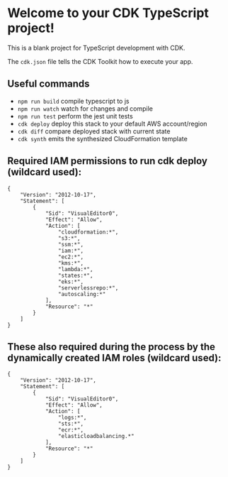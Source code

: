 # Welcome to your CDK TypeScript project!

This is a blank project for TypeScript development with CDK.

The `cdk.json` file tells the CDK Toolkit how to execute your app.

## Useful commands

 * `npm run build`   compile typescript to js
 * `npm run watch`   watch for changes and compile
 * `npm run test`    perform the jest unit tests
 * `cdk deploy`      deploy this stack to your default AWS account/region
 * `cdk diff`        compare deployed stack with current state
 * `cdk synth`       emits the synthesized CloudFormation template

## Required IAM permissions to run cdk deploy (wildcard used):

```
{
    "Version": "2012-10-17",
    "Statement": [
        {
            "Sid": "VisualEditor0",
            "Effect": "Allow",
            "Action": [
                "cloudformation:*",
                "s3:*",
                "ssm:*",
                "iam:*",
                "ec2:*",
                "kms:*",
                "lambda:*",
                "states:*",
                "eks:*",
                "serverlessrepo:*",
                "autoscaling:*"
            ],
            "Resource": "*"
        }
    ]
}
```

## These also required during the process by the dynamically created IAM roles (wildcard used):

```
{
    "Version": "2012-10-17",
    "Statement": [
        {
            "Sid": "VisualEditor0",
            "Effect": "Allow",
            "Action": [
                "logs:*",
                "sts:*",
                "ecr:*",
                "elasticloadbalancing.*"
            ],
            "Resource": "*"
        }
    ]
}
```
